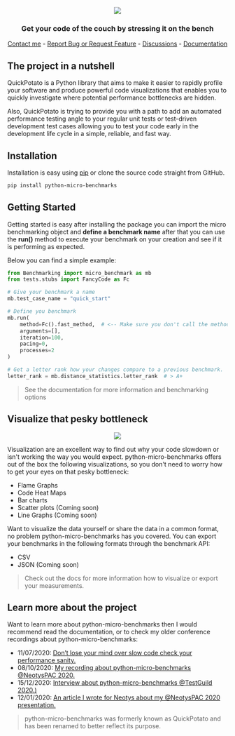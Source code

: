 <!-- LOGO -->
<p align="center">
  <img src="https://github.com/JoeyHendricks/python-micro-benchmarks/blob/master/media/images/banner-wide-with-text.jpeg?raw=true"/>
</p>
<!-- TAG LINE -->
<h3 align="center">Get your code of the couch by stressing it on the bench</h3>
<p align="center">
    <a href="https://www.linkedin.com/in/joey-hendricks/">Contact me</a> -
    <a href="https://github.com/JoeyHendricks/QuickPotato/issues">Report Bug or Request Feature</a> -
    <a href="https://github.com/JoeyHendricks/QuickPotato/discussions">Discussions</a> -
    <a href="https://github.com/JoeyHendricks/QuickPotato/wiki">Documentation</a>
</p>

<!-- CONTENT -->
## The project in a nutshell

QuickPotato is a Python library that aims to make it easier to rapidly profile your software and produce powerful 
code visualizations that enables you to quickly investigate where potential performance bottlenecks are hidden.

Also, QuickPotato is trying to provide you with a path to add an automated performance testing angle to 
your regular unit tests or test-driven development test cases allowing you to test your code early in the 
development life cycle in a simple, reliable, and fast way.

## Installation

Installation is easy using [pip](https://pip.pypa.io/en/stable/) or clone the source code straight from GitHub.
```bash
pip install python-micro-benchmarks
```

## Getting Started

Getting started is easy after installing the package you can import the micro benchmarking object and **define a 
benchmark name** after that you can use the **run()** method to execute your benchmark on your creation and see 
if it is performing as expected.

Below you can find a simple example:

```Python
from Benchmarking import micro_benchmark as mb
from tests.stubs import FancyCode as Fc

# Give your benchmark a name
mb.test_case_name = "quick_start"

# Define you benchmark
mb.run(
    method=Fc().fast_method,  # <-- Make sure you don't call the method
    arguments=[],
    iteration=100,
    pacing=0,
    processes=2
)

# Get a letter rank how your changes compare to a previous benchmark.
letter_rank = mb.distance_statistics.letter_rank  # > A+
```

> See the documentation for more information and benchmarking options

## Visualize that pesky bottleneck

<!-- Visualization Animation -->
<p align="center">
  <img src="https://github.com/JoeyHendricks/QuickPotato/blob/master/media/gifs/code_visualzation_animation.gif?raw=true"/>
</p>

Visualization are an excellent way to find out why your code slowdown or isn't working the way you would expect.
python-micro-benchmarks offers out of the box the following visualizations, so you don't need to worry how to get your eyes on that 
pesky bottleneck:

- Flame Graphs
- Code Heat Maps
- Bar charts
- Scatter plots (Coming soon)
- Line Graphs (Coming soon)

Want to visualize the data yourself or share the data in a common format, no problem python-micro-benchmarks has you covered. 
You can export your benchmarks in the following formats through the benchmark API:

- CSV
- JSON (Coming soon)

> Check out the docs for more information how to visualize or export your measurements.

## Learn more about the project

Want to learn more about python-micro-benchmarks then I would recommend read the documentation, 
or to check my older conference recordings about python-micro-benchmarks:

- 11/07/2020: [Don’t lose your mind over slow code check your performance sanity.](https://www.linkedin.com/pulse/dont-lose-your-mind-over-slow-code-check-performance-sanity-joey/) 
- 08/10/2020: [My recording about python-micro-benchmarks @NeotysPAC 2020.](https://www.youtube.com/watch?v=AWlhalEywEw) 
- 15/12/2020: [Interview about python-micro-benchmarks @TestGuild 2020.)](https://testguild.com/podcast/performance/p56-joey/)
- 12/01/2020: [An article I wrote for Neotys about my @NeotysPAC 2020 presentation.](https://www.neotys.com/blog/neotyspac-performance-testing-unit-level-joey-hendricks/)

> python-micro-benchmarks was formerly known as QuickPotato and has been renamed to better reflect its purpose.